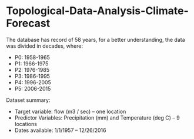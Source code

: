 # Topological-Data-Analysis-Climate-Forecast

The database has record of 58 years, for a better understanding, the data was divided in decades, where: 

- P0: 1958-1965
- P1: 1966-1975
- P2: 1976-1985
- P3: 1986-1995
- P4: 1996-2005
- P5: 2006-2015

Dataset summary:
-  Target variable: flow (m3 / sec) – one location
- Predictor Variables: Precipitation (mm) and Temperature (deg C) – 9 locations
- Dates available: 1/1/1957 – 12/26/2016
